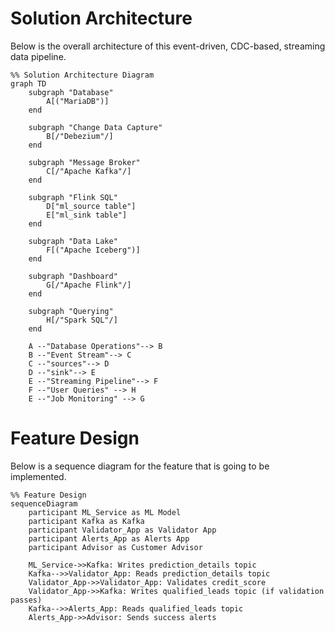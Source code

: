 # Solution Architecture

Below is the overall architecture of this event-driven, CDC-based, streaming 
data pipeline.

```mermaid
%% Solution Architecture Diagram
graph TD
    subgraph "Database"
        A[("MariaDB")]
    end

    subgraph "Change Data Capture"
        B[/"Debezium"/]
    end

    subgraph "Message Broker"
        C[/"Apache Kafka"/]
    end

    subgraph "Flink SQL"
        D["ml_source table"]
        E["ml_sink table"]
    end

    subgraph "Data Lake"
        F[("Apache Iceberg")]
    end

    subgraph "Dashboard"
        G[/"Apache Flink"/]
    end

    subgraph "Querying"
        H[/"Spark SQL"/]
    end

    A --"Database Operations"--> B
    B --"Event Stream"--> C
    C --"sources"--> D
    D --"sink"--> E
    E --"Streaming Pipeline"--> F
    F --"User Queries" --> H
    E --"Job Monitoring" --> G
```

# Feature Design

Below is a sequence diagram for the feature that is going to be implemented.

```mermaid
%% Feature Design
sequenceDiagram
    participant ML_Service as ML Model
    participant Kafka as Kafka
    participant Validator_App as Validator App
    participant Alerts_App as Alerts App
    participant Advisor as Customer Advisor

    ML_Service->>Kafka: Writes prediction_details topic
    Kafka-->>Validator_App: Reads prediction_details topic
    Validator_App->>Validator_App: Validates credit_score
    Validator_App->>Kafka: Writes qualified_leads topic (if validation passes)
    Kafka-->>Alerts_App: Reads qualified_leads topic
    Alerts_App->>Advisor: Sends success alerts
```
